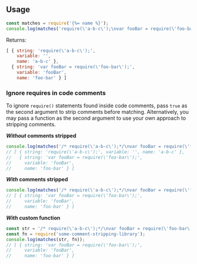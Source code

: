 ## Usage

```js
const matches = require('{%= name %}');
console.log(matches('require(\'a-b-c\');\nvar fooBar = require(\'foo-bar\');'));
```

Returns:

```js
[ { string: 'require(\'a-b-c\');', 
    variable: '', 
    name: 'a-b-c' },
  { string: 'var fooBar = require(\'foo-bar\');',
    variable: 'fooBar',
    name: 'foo-bar' } ]
```

### Ignore requires in code comments

To ignore `require()` statements found inside code comments, pass `true` as the second argument to strip comments before matching. Alternatively, you may pass a function as the second argument to use your own approach to stripping comments.

**_Without_ comments stripped**

```js
console.log(matches('/* require(\'a-b-c\');*/\nvar fooBar = require(\'foo-bar\');')); 
// [ { string: 'require(\'a-b-c\');', variable: '', name: 'a-b-c' },
//   { string: 'var fooBar = require(\'foo-bar\');',
//     variable: 'fooBar',
//     name: 'foo-bar' } ]
```

**_With_ comments stripped**

```js
console.log(matches('/* require(\'a-b-c\');*/\nvar fooBar = require(\'foo-bar\');', true));
// [ { string: 'var fooBar = require(\'foo-bar\');',
//     variable: 'fooBar',
//     name: 'foo-bar' } ]
```

**_With_ custom function**

```js
const str = '/* require(\'a-b-c\');*/\nvar fooBar = require(\'foo-bar\');';
const fn = require('some-comment-stripping-library');
console.log(matches(str, fn));
// [ { string: 'var fooBar = require(\'foo-bar\');',
//     variable: 'fooBar',
//     name: 'foo-bar' } ]
```
